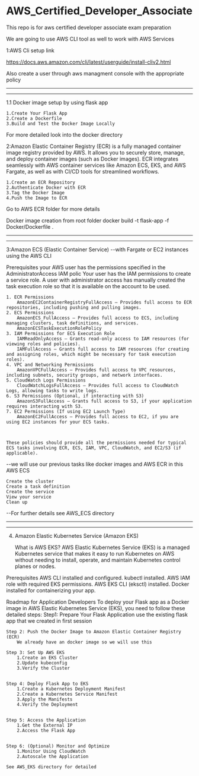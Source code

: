 # AWS_Certified_Developer_Associate
This repo is for aws certified developer associate exam preparation

We are going to use AWS CLI tool as well to work with AWS Services


1:AWS Cli setup link

https://docs.aws.amazon.com/cli/latest/userguide/install-cliv2.html

Also create a user through aws managment console with the appropriate policy

----------------------------------------------------------------------------------------------------
----------------------------------------------------------------------------------------------------

1.1 Docker image setup by using flask app

    1.Create Your Flask App
    2.Create a Dockerfile
    3.Build and Test the Docker Image Locally

For more detailed look into the docker directory



2:Amazon Elastic Container Registry (ECR)
 is a fully managed container image registry provided by AWS. It allows you to securely store, manage, and deploy container images (such as Docker images). ECR integrates seamlessly with AWS container services like Amazon ECS, EKS, and AWS Fargate, as well as with CI/CD tools for streamlined workflows.

        
    1.Create an ECR Repository
    2.Authenticate Docker with ECR
    3.Tag the Docker Image
    4.Push the Image to ECR

Go to AWS ECR folder for more details

Docker image creation from root folder
docker build -t flask-app -f Docker/Dockerfile .

----------------------------------------------------------------------------------------------------
----------------------------------------------------------------------------------------------------


3:Amazon ECS (Elastic Container Service) --with Fargate or EC2 instances using the AWS CLI

Prerequisites
    your AWS user has the permissions specified in the AdministratorAccess IAM polic
    Your user has the IAM permissions to create a service role.
    A user with administrator access has manually created the task execution role so that it is available on the account to be used.

    1. ECR Permissions
        AmazonEC2ContainerRegistryFullAccess — Provides full access to ECR repositories, including pushing and pulling images.
    2. ECS Permissions
        AmazonECS_FullAccess — Provides full access to ECS, including managing clusters, task definitions, and services.
        AmazonECSTaskExecutionRolePolicy
    3. IAM Permissions for ECS Execution Role
        IAMReadOnlyAccess — Grants read-only access to IAM resources (for viewing roles and policies).
        IAMFullAccess — Grants full access to IAM resources (for creating and assigning roles, which might be necessary for task execution roles).
    4. VPC and Networking Permissions
        AmazonVPCFullAccess — Provides full access to VPC resources, including subnets, security groups, and network interfaces.
    5. CloudWatch Logs Permissions
        CloudWatchLogsFullAccess — Provides full access to CloudWatch Logs, allowing tasks to write logs.
    6. S3 Permissions (Optional, if interacting with S3)
        AmazonS3FullAccess — Grants full access to S3, if your application requires interacting with S3.
    7. EC2 Permissions (If using EC2 Launch Type)
        AmazonEC2FullAccess — Provides full access to EC2, if you are using EC2 instances for your ECS tasks.



    These policies should provide all the permissions needed for typical ECS tasks involving ECR, ECS, IAM, VPC, CloudWatch, and EC2/S3 (if applicable).

 --we will use our previous tasks like docker images and AWS ECR in this AWS ECS

    Create the cluster
    Create a task definition
    Create the service
    View your service
    Clean up

--For further details see AWS_ECS directory



----------------------------------------------------------------------------------------------------
----------------------------------------------------------------------------------------------------


4. Amazon Elastic Kubernetes Service (Amazon EKS)

    What is AWS EKS?
    AWS Elastic Kubernetes Service (EKS) is a managed Kubernetes service that makes it easy to run Kubernetes on AWS without needing to install, operate, and maintain Kubernetes control planes or nodes.


Prerequisites
    AWS CLI installed and configured.
    kubectl installed.
    AWS IAM role with required EKS permissions.
    AWS EKS CLI (eksctl) installed.
    Docker installed for containerizing your app.


Roadmap for Application Developers
To deploy your Flask app as a Docker image in AWS Elastic Kubernetes Service (EKS), you need to follow these detailed steps:
    Step1: Prepare Your Flask Application
        use the existing flask app that we created in first session

    Step 2: Push the Docker Image to Amazon Elastic Container Registry (ECR)
        We already have an docker image so we will use this
        
    Step 3: Set Up AWS EKS
        1.Create an EKS Cluster
        2.Update kubeconfig
        3.Verify the Cluster


    Step 4: Deploy Flask App to EKS
        1.Create a Kubernetes Deployment Manifest
        2.Create a Kubernetes Service Manifest
        3.Apply the Manifests
        4.Verify the Deployment


    Step 5: Access the Application
        1.Get the External IP
        2.Access the Flask App


    Step 6: (Optional) Monitor and Optimize
        1.Monitor Using CloudWatch
        2.Autoscale the Application

    See AWS_EKS directory for detailed 